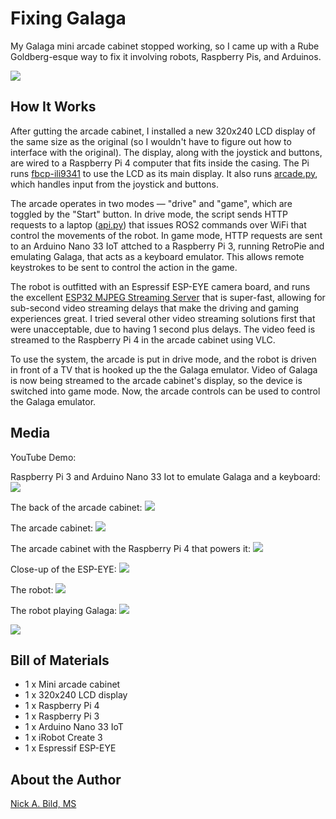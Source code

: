 # Fixing Galaga

My Galaga mini arcade cabinet stopped working, so I came up with a Rube Goldberg-esque way to fix it involving robots, Raspberry Pis, and Arduinos.

![](https://raw.githubusercontent.com/nickbild/fixing_galaga/main/media/teaser.jpg)

## How It Works

After gutting the arcade cabinet, I installed a new 320x240 LCD display of the same size as the original (so I wouldn't have to figure out how to interface with the original).  The display, along with the joystick and buttons, are wired to a Raspberry Pi 4 computer that fits inside the casing.  The Pi runs [fbcp-ili9341](https://github.com/juj/fbcp-ili9341) to use the LCD as its main display.  It also runs [arcade.py](https://github.com/nickbild/fixing_galaga/blob/main/arcade.py), which handles input from the joystick and buttons.

The arcade operates in two modes — "drive" and "game", which are toggled by the "Start" button.  In drive mode, the script sends HTTP requests to a laptop ([api.py](https://github.com/nickbild/fixing_galaga/blob/main/api.py)) that issues ROS2 commands over WiFi that control the movements of the robot.  In game mode, HTTP requests are sent to an Arduino Nano 33 IoT attched to a Raspberry Pi 3, running RetroPie and emulating Galaga, that acts as a keyboard emulator.  This allows remote keystrokes to be sent to control the action in the game.

The robot is outfitted with an Espressif ESP-EYE camera board, and runs the excellent [ESP32 MJPEG Streaming Server](https://github.com/arkhipenko/esp32-cam-mjpeg) that is super-fast, allowing for sub-second video streaming delays that make the driving and gaming experiences great.  I tried several other video streaming solutions first that were unacceptable, due to having 1 second plus delays.  The video feed is streamed to the Raspberry Pi 4 in the arcade cabinet using VLC.

To use the system, the arcade is put in drive mode, and the robot is driven in front of a TV that is hooked up the the Galaga emulator.  Video of Galaga is now being streamed to the arcade cabinet's display, so the device is switched into game mode.  Now, the arcade controls can be used to control the Galaga emulator.

## Media

YouTube Demo:

Raspberry Pi 3 and Arduino Nano 33 Iot to emulate Galaga and a keyboard:
![](https://raw.githubusercontent.com/nickbild/fixing_galaga/main/media/arcade_hw_sm.jpg)

The back of the arcade cabinet:
![](https://raw.githubusercontent.com/nickbild/fixing_galaga/main/media/galaga_back_2_sm.jpg)

The arcade cabinet:
![](https://raw.githubusercontent.com/nickbild/fixing_galaga/main/media/galaga_case_sm.jpg)

The arcade cabinet with the Raspberry Pi 4 that powers it:
![](https://raw.githubusercontent.com/nickbild/fixing_galaga/main/media/galaga_pi_2_sm.jpg)

Close-up of the ESP-EYE:
![](https://raw.githubusercontent.com/nickbild/fixing_galaga/main/media/robot_camera_sm.jpg)

The robot:
![](https://raw.githubusercontent.com/nickbild/fixing_galaga/main/media/robot_front_sm.jpg)

The robot playing Galaga:
![](https://raw.githubusercontent.com/nickbild/fixing_galaga/main/media/robot_tv_1_sm.jpg)

![](https://raw.githubusercontent.com/nickbild/fixing_galaga/main/media/robot_tv_2_sm.jpg)

## Bill of Materials

- 1 x Mini arcade cabinet
- 1 x 320x240 LCD display
- 1 x Raspberry Pi 4
- 1 x Raspberry Pi 3
- 1 x Arduino Nano 33 IoT
- 1 x iRobot Create 3
- 1 x Espressif ESP-EYE

## About the Author

[Nick A. Bild, MS](https://nickbild79.firebaseapp.com/#!/)

